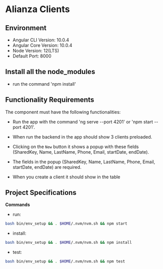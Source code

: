 # Alianza Clients

## Environment 
- Angular CLI Version: 10.0.4
- Angular Core Version: 10.0.4
- Node Version: 12(LTS)
- Default Port: 8000

## Install all the node_modules

- run the command 'npm install'

## Functionality Requirements

The component must have the following functionalities:

- Run the app with the command 'ng serve --port 4201' or 'npm start --port 4201'.

- When run the backend in the app should show 3 clients preloaded.

- Clicking on the `New` button it shows a popup with these fields (SharedKey, Name, LastName, Phone, Email, startDate, endDate).

- The fields in the popup (SharedKey, Name, LastName, Phone, Email, startDate, endDate) are required.

- When you create a client it should show in the table

## Project Specifications

**Commands**
- run: 
```bash
bash bin/env_setup && . $HOME/.nvm/nvm.sh && npm start
```
- install: 
```bash
bash bin/env_setup && . $HOME/.nvm/nvm.sh && npm install
```
- test: 
```bash
bash bin/env_setup && . $HOME/.nvm/nvm.sh && npm test
```
